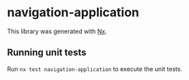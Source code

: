 # navigation-application

This library was generated with [Nx](https://nx.dev).

## Running unit tests

Run `nx test navigation-application` to execute the unit tests.
